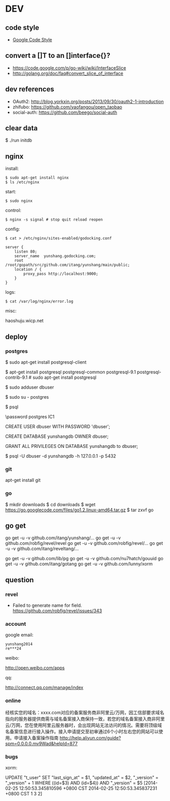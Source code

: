 DEV
===

## code style

* [Google Code Style](https://code.google.com/p/go-wiki/wiki/Style "google")

## convert a []T to an []interface{}?
* https://code.google.com/p/go-wiki/wiki/InterfaceSlice
* http://golang.org/doc/faq#convert_slice_of_interface

## dev references

* OAuth2: http://blog.yorkxin.org/posts/2013/09/30/oauth2-1-introduction
* zhifubo: https://github.com/yaofangou/open_taobao
* social-auth: https://github.com/beego/social-auth

## clear data

$ ./run initdb

## nginx

install:

    $ sudo apt-get install nginx
    $ ls /etc/nginx

start:

    $ sudo nginx

control:

    $ nginx -s signal # stop quit reload reopen

config:

    $ cat > /etc/nginx/sites-enabled/godocking.conf

    server {
        listen 80;
        server_name  yunshang.godocking.com;
        root         /root/gopath/src/github.com/itang/yunshang/main/public;
        location / {
            proxy_pass http://localhost:9000;
        }
    }

logs:

    $ cat /var/log/nginx/error.log


misc:

haoshuju.wicp.net

## deploy

### postgres

$ sudo apt-get install postgresql-client

$ apt-get install postgresql postgresql-common postgresql-9.1 postgresql-contrib-9.1 # sudo apt-get install postgresql

$ sudo adduser dbuser

$ sudo su - postgres

$ psql

  \password postgres
  IC1

  CREATE USER dbuser WITH PASSWORD 'dbuser';

  CREATE DATABASE yunshangdb OWNER dbuser;

  GRANT ALL PRIVILEGES ON DATABASE yunshangdb to dbuser;

$ psql -U dbuser -d yunshangdb -h 127.0.0.1 -p 5432

### git

apt-get install git

### go

$ mkdir downloads
$ cd downloads
$ wget https://go.googlecode.com/files/go1.2.linux-amd64.tar.gz
$ tar zxvf go


## go get

go get -u -v github.com/itang/yunshang/...
go get -u -v github.com/robfig/revel/revel
go get -u -v github.com/robfig/revel/...
go get -u -v github.com/itang/reveltang/...

go get -u -v github.com/lib/pg
go get -u -v github.com/nu7hatch/gouuid
go get -u -v github.com/itang/gotang
go get -u -v github.com/lunny/xorm

## question

### revel

* Failed to generate name for field. https://github.com/robfig/revel/issues/343

### account

google email:

    yunshang2014
    re***24

weibo:

http://open.weibo.com/apps

qq:

http://connect.qq.com/manage/index


### online

经核实您的域名：xxxx.com对应的备案服务商非阿里云/万网，因工信部要求域名指向的服务器提供商需与域名备案接入商保持一致，若您的域名备案接入商非阿里云/万网，您在使用阿里云服务器时，会出现网站无法访问的情况。需要将顶级域名备案信息进行接入操作。接入申请提交至初审通过6个小时左右您的网站可以使用。申请接入备案操作指南
<http://help.aliyun.com/guide?spm=0.0.0.0.mv9Wad&helpId=877>

### bugs

xorm:

UPDATE "t_user" SET "last_sign_at" = $1, "updated_at" = $2, "_version" = "_version" + 1 WHERE ((id=$3) AND (id=$4)) AND "_version" = $5
[2014-02-25 12:50:53.345810596 +0800 CST 2014-02-25 12:50:53.345837231 +0800 CST 1 3 2]

